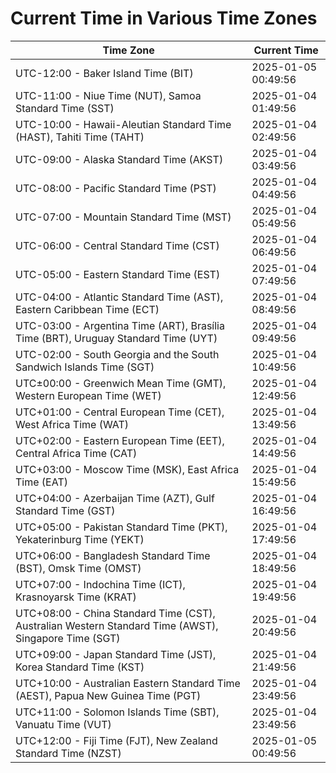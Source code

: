 # Current Time in Various Time Zones

| Time Zone | Current Time |
|-----------|--------------|
| UTC-12:00 - Baker Island Time (BIT) | 2025-01-05 00:49:56 |
| UTC-11:00 - Niue Time (NUT), Samoa Standard Time (SST) | 2025-01-04 01:49:56 |
| UTC-10:00 - Hawaii-Aleutian Standard Time (HAST), Tahiti Time (TAHT) | 2025-01-04 02:49:56 |
| UTC-09:00 - Alaska Standard Time (AKST) | 2025-01-04 03:49:56 |
| UTC-08:00 - Pacific Standard Time (PST) | 2025-01-04 04:49:56 |
| UTC-07:00 - Mountain Standard Time (MST) | 2025-01-04 05:49:56 |
| UTC-06:00 - Central Standard Time (CST) | 2025-01-04 06:49:56 |
| UTC-05:00 - Eastern Standard Time (EST) | 2025-01-04 07:49:56 |
| UTC-04:00 - Atlantic Standard Time (AST), Eastern Caribbean Time (ECT) | 2025-01-04 08:49:56 |
| UTC-03:00 - Argentina Time (ART), Brasília Time (BRT), Uruguay Standard Time (UYT) | 2025-01-04 09:49:56 |
| UTC-02:00 - South Georgia and the South Sandwich Islands Time (SGT) | 2025-01-04 10:49:56 |
| UTC±00:00 - Greenwich Mean Time (GMT), Western European Time (WET) | 2025-01-04 12:49:56 |
| UTC+01:00 - Central European Time (CET), West Africa Time (WAT) | 2025-01-04 13:49:56 |
| UTC+02:00 - Eastern European Time (EET), Central Africa Time (CAT) | 2025-01-04 14:49:56 |
| UTC+03:00 - Moscow Time (MSK), East Africa Time (EAT) | 2025-01-04 15:49:56 |
| UTC+04:00 - Azerbaijan Time (AZT), Gulf Standard Time (GST) | 2025-01-04 16:49:56 |
| UTC+05:00 - Pakistan Standard Time (PKT), Yekaterinburg Time (YEKT) | 2025-01-04 17:49:56 |
| UTC+06:00 - Bangladesh Standard Time (BST), Omsk Time (OMST) | 2025-01-04 18:49:56 |
| UTC+07:00 - Indochina Time (ICT), Krasnoyarsk Time (KRAT) | 2025-01-04 19:49:56 |
| UTC+08:00 - China Standard Time (CST), Australian Western Standard Time (AWST), Singapore Time (SGT) | 2025-01-04 20:49:56 |
| UTC+09:00 - Japan Standard Time (JST), Korea Standard Time (KST) | 2025-01-04 21:49:56 |
| UTC+10:00 - Australian Eastern Standard Time (AEST), Papua New Guinea Time (PGT) | 2025-01-04 23:49:56 |
| UTC+11:00 - Solomon Islands Time (SBT), Vanuatu Time (VUT) | 2025-01-04 23:49:56 |
| UTC+12:00 - Fiji Time (FJT), New Zealand Standard Time (NZST) | 2025-01-05 00:49:56 |
